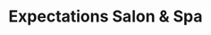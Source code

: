 ---
title: "Expectations Salon & Spa"
url: /west-lebanon/expectations-salon-und-spa/
shop: Friseur
---